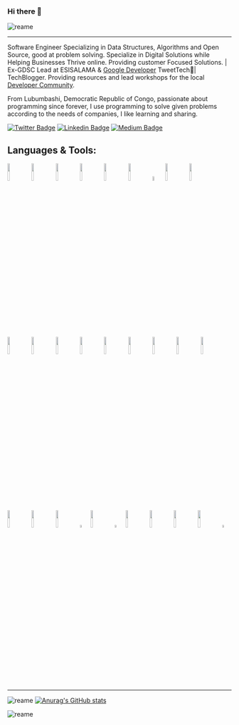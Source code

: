 ### Hi there 👋

![reame](https://github-profile-trophy.vercel.app/?username=Savalone47)

<hr/>

Software Engineer Specializing in Data Structures, Algorithms and Open Source, good at problem solving. Specialize in Digital Solutions while Helping Businesses Thrive online. Providing customer Focused Solutions. | Ex-GDSC Lead at ESISALAMA & <a href="https://g.dev/josue-yenga"> Google Developer</a> TweetTech🚀| TechBlogger. Providing resources and lead workshops for the local <a href="https://github.com/DevCube-RDC"> Developer Community</a>. <br/>

From Lubumbashi, Democratic Republic of Congo, passionate about programming since forever, I use programming to solve given problems according to the needs of companies, I like learning and sharing.


[![Twitter Badge](https://img.shields.io/badge/-Twitter-1ca0f1?style=flat-square&labelColor=1ca0f1&logo=twitter&logoColor=white&link=https://twitter.com/fagnerpsantos)](https://twitter.com/JosueYenga)
[![Linkedin Badge](https://img.shields.io/badge/-LinkedIn-blue?style=flat-square&logo=Linkedin&logoColor=white&link=https://www.linkedin.com/in/fagnerpsantos/)](https://www.linkedin.com/in/josue-yenga/)
[![Medium Badge](https://img.shields.io/badge/-Medium-000?style=flat-square&logo=Medium&logoColor=white&link=https://medium.com/fagnerpsantos)]( https://medium.com/@josueyenga)

## Languages & Tools:

  <code><img width="10%" src="https://www.vectorlogo.zone/logos/w3_html5/w3_html5-ar21.svg"></code>
  <code><img width="10%" src="https://www.vectorlogo.zone/logos/w3_css/w3_css-ar21.svg"></code>
  <code><img width="10%" src="https://www.vectorlogo.zone/logos/javascript/javascript-vertical.svg"></code>
  <code><img width="10%" src="https://www.vectorlogo.zone/logos/reactjs/reactjs-ar21.svg"></code>
  <code><img width="10%" src="https://www.vectorlogo.zone/logos/php/php-horizontal.svg"></code>
  <code><img width="10%" src="https://www.vectorlogo.zone/logos/laravel/laravel-ar21.svg"></code>
  <code><img width="5%" src="https://camo.githubusercontent.com/4445179412db4e00d5d1ca83724f51da38e1de1106d39c556c7205755bc7176e/68747470733a2f2f65787465726e616c2d636f6e74656e742e6475636b6475636b676f2e636f6d2f6970332f636f646569676e697465722e636f6d2e69636f"></code>
  <code><img width="10%" src="https://www.vectorlogo.zone/logos/netlify/netlify-ar21.svg"></code>
  <code><img width="10%" src="https://www.vectorlogo.zone/logos/nginx/nginx-ar21.svg"></code>
  <code><img width="10%" src="https://www.vectorlogo.zone/logos/travis-ci/travis-ci-ar21.svg"></code>
  <code><img width="10%" src="https://www.vectorlogo.zone/logos/mysql/mysql-ar21.svg"></code> 
  <code><img width="10%" src="https://www.vectorlogo.zone/logos/firebase/firebase-ar21.svg"></code>
  <code><img width="10%" src="https://www.vectorlogo.zone/logos/mongodb/mongodb-ar21.svg"></code>
  <code><img width="10%" src="https://www.vectorlogo.zone/logos/phpmyadmin/phpmyadmin-ar21.svg"></code>
  <code><img width="10%" src="https://www.vectorlogo.zone/logos/docker/docker-ar21.svg"></code>
  <code><img width="10%" src="https://www.vectorlogo.zone/logos/git-scm/git-scm-ar21.svg"></code>
  <code><img width="10%" src="https://www.vectorlogo.zone/logos/visualstudio_code/visualstudio_code-ar21.svg"></code>
  <code><img width="10%" src="https://www.vectorlogo.zone/logos/typescriptlang/typescriptlang-ar21.svg"></code>
  <code><img width="10%" src="https://www.vectorlogo.zone/logos/linux/linux-ar21.svg"></code>
  <code><img width="10%" src="https://www.vectorlogo.zone/logos/canva/canva-ar21.svg"></code>
  <code><img width="10%" src="https://www.vectorlogo.zone/logos/jetbrains/jetbrains-ar21.svg"></code>
  <code><img width="4%" src="https://www.vectorlogo.zone/logos/getpostman/getpostman-icon.svg"></code>
  <code><img width="10%" src="https://www.vectorlogo.zone/logos/google_chrome/google_chrome-ar21.svg"></code>
  <code><img width="4%" src="https://www.vectorlogo.zone/logos/evernote/evernote-icon.svg"></code>
  <code><img width="10%" src="https://www.vectorlogo.zone/logos/pixabay/pixabay-ar21.svg"></code>
  <code><img width="10%" src="https://www.vectorlogo.zone/logos/tailwindcss/tailwindcss-ar21.svg"></code>
  <code><img width="10%" src="https://www.vectorlogo.zone/logos/trello/trello-ar21.svg"></code>
  <code><img width="10%" src="https://www.vectorlogo.zone/logos/twilio/twilio-ar21.svg"></code>
  <code><img width="4%" src="https://www.vectorlogo.zone/logos/hashnode/hashnode-icon.svg"></code>

  
  <hr/>

 ![reame](https://github-readme-stats.vercel.app/api?username=Savalone47&show_icons=true&theme=radical) [![Anurag's GitHub stats](https://github-readme-stats.vercel.app/api?username=Savalone47)](https://github.com/Savalone47/github-readme-stats)

 
 ![reame](https://github-profile-trophy.vercel.app/?username=Savalone47&theme=juicyfresh&no-frame=true&row=1&&margin-w=20&no-bg=true)
 
 
 
 




